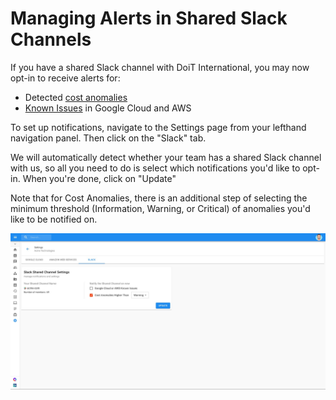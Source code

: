 # Managing Alerts in Shared Slack Channels

If you have a shared Slack channel with DoiT International, you may now opt-in to receive alerts for:

* Detected [cost anomalies](../anomaly-detection/viewing-your-google-cloud-cost-anomalies.md)
* [Known Issues](../tickets/cloud-infrastructure-known-issues.md) in Google Cloud and AWS

To set up notifications, navigate to the Settings page from your lefthand navigation panel. Then click on the "Slack" tab.

We will automatically detect whether your team has a shared Slack channel with us, so all you need to do is select which notifications you'd like to opt-in. When you're done, click on "Update"

Note that for Cost Anomalies, there is an additional step of selecting the minimum threshold \(Information, Warning, or Critical\) of anomalies you'd like to be notified on.  


![](../.gitbook/assets/manage-slack-channel.jpg)



